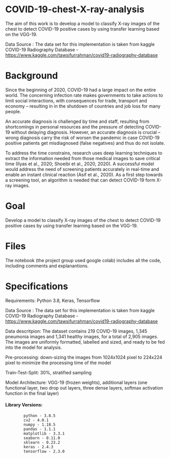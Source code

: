 # COVID-19-chest-X-ray-analysis
The aim of this work is to develop a model to classify X-ray images of the chest to detect COVID-19 positive cases by using transfer learning based on the VGG-19.

Data Source : The data set for this implementation is taken from kaggle COVID-19 Radiography Database -  https://www.kaggle.com/tawsifurrahman/covid19-radiography-database

# Background
Since the beginning of 2020, COVID-19 had a large impact on the entire world. The concerning infection rate makes governments to take actions to limit social interactions, with consequences for trade, transport and economy – resulting in in the shutdown of countries and job loss for many people.

An accurate diagnosis is challenged by time and staff, resulting from shortcomings in personal resources and the pressure of detecting COVID-19 without delaying diagnosis. However, an accurate diagnosis is crucial – wrong diagnosis carry the risk of worsen the pandemic in case COVID-19 positive patients get misdiagnosed (false negatives) and thus do not isolate.

To address the time constrains, research uses deep learning techniques to extract the information needed from those medical images to save critical time (Ilyas et al., 2020; Shoeibi et al., 2020, 2020). A successful model would address the need of screening patients accurately in real-time and enable an instant clinical reaction (Asif et al., 2020). As a first step towards a screening tool, an algorithm is needed that can detect COVID-19 form X-ray images.


# Goal
Develop a model to classify X-ray images of the chest to detect COVID-19 positive cases by using transfer learning based on the VGG-19.

# Files
The notebook (the project group used google colab) includes all the code, including comments and explanantions.

# Specifications

Requirements: Python 3.8, Keras, Tensorflow

Data Source : The data set for this implementation is taken from kaggle COVID-19 Radiography Database - https://www.kaggle.com/tawsifurrahman/covid19-radiography-database

Data descritpion: The dataset contains 219 COVID-19 images, 1,345 pneumonia images and 1,341 healthy images, for a total of 2,905 images. The images are uniformly formatted, labelled and sized, and ready to be fed into the model for analysis.

Pre-processing: down-sizing the images from 1024x1024 pixel to 224x224 pixel to minimize the processing time of the model

Train-Test-Split: 30%, stratified sampling

Model Architecture: VGG-19 (frozen weights), additional layers (one functional layer, two drop out layers, three dense layers, softmax activation function in the final layer)

#### Library Versions: 
            python - 3.8.5
            cv2 - 4.0.1
            numpy - 1.18.5
            pandas - 1.1.1
            matplotlib - 3.3.1
            seaborn - 0.11.0
            sklearn - 0.23.2
            keras - 2.4.3
            tensorflow - 2.3.0

